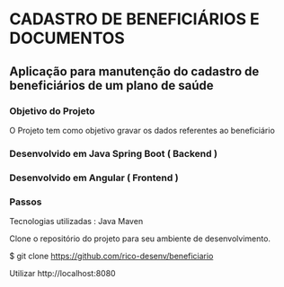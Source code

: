 # CADASTRO DE BENEFICIÁRIOS E DOCUMENTOS


## Aplicação para manutenção do cadastro de beneficiários de um plano de saúde

### Objetivo do Projeto

O Projeto tem como objetivo gravar os dados referentes ao beneficiário

### Desenvolvido em Java Spring Boot ( Backend )

### Desenvolvido em Angular ( Frontend )

### Passos

Tecnologias utilizadas :
Java 
Maven 

Clone o repositório do projeto para seu ambiente de desenvolvimento.

$ git clone https://github.com/rico-desenv/beneficiario

Utilizar http://localhost:8080
